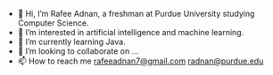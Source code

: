 - 👋 Hi, I’m Rafee Adnan, a freshman at Purdue University studying Computer Science.
- 👀 I’m interested in artificial intelligence and machine learning.
- 🌱 I’m currently learning Java. 
- 💞️ I’m looking to collaborate on ...
- 📫 How to reach me
rafeeadnan7@gmail.com
radnan@purdue.edu

<!---
rafifi7/rafifi7 is a ✨ special ✨ repository because its `README.md` (this file) appears on your GitHub profile.
You can click the Preview link to take a look at your changes.
--->
